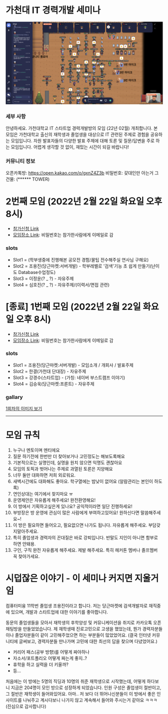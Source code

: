 # 가천대 IT 경력개발 세미나

![main](./main.png)

###  세부 사항
안녕하세요. 가천대학교 IT 스타트업 경력개발방의 모임 (22년 02월) 개최합니다. 본 모임은 가천대학교 출신의 재학생과 졸업생을 대상으로 IT 관련된 주제로 경험을 공유하는 모임입니다. 자원 발표자들의 다양한 발표 주제에 대해 토론 및 질문/답변을 주로 하는 모임입니다. 어렵게 생각할 것 없이, 재밌는 시간이 되길 바랍니다!

### 커뮤니티 정보
오픈카톡방: https://open.kakao.com/o/gxnZ4Z3b
비밀번호: 갗대인만 아는거 그 건물: (****** TOWER)


# 2번째 모임 (2022년 2월 22일 화요일 오후 8시)

- [참가신청 Link](https://forms.gle/Ggkkpyn1nQjzUzVEA)
- [모임장소 Link](https://app.gather.town/app/gzYJQgKQYV0JBWnS/gachon-it-career): 비밀번호는 참가한사람에게 이메일로 감

### slots
- Slot1 = (학부생중에 진행해본 공모전 경험/꿀팁 전수해주실 연사님 구해요)
- Slot2 = 조용진(당근마켓:서버개발) - 학부레벨로 '검색'기능 초 쉽게 만들기(난이도 Database수업정도)
- Slot3 = 이정윤(? _ ?) - 자유주제
- Slot4 = 심호진(? _ ?) - 자유주제/(이력서/면접 관련)


# [종료] 1번째 모임 (2022년 2월 22일 화요일 오후 8시)

- [참가신청 Link](https://forms.gle/segDRczDSAwQAG5a9)
- [모임장소 Link](https://app.gather.town/app/gzYJQgKQYV0JBWnS/gachon-it-career): 비밀번호는 참가한사람에게 이메일로 감

### slots
- Slot1 = 조용진(당근마켓:서버개발) - 모임소개 / 개회사 / 발표주제
- Slot2 = 한결(가천대 단대장) - 자유주제
- Slot3 = 강경수(스타트업) - (가칭: 네이버 부스트캠프 이야기)
- Slot4 = 김승욱(당근마켓:프론트) - 자유주제

### gallary

[1회차의 이미지 보기](./images/20220222/README.md)

------------------------------------------------------

# 모임 규칙

1. 누구나 멘토이며 멘티에요
2. 질문 하기전에 한번만 더 찾아보거나 고민정도는 해보도록해요
3. 기본적으로는 실명인데, 실명을 원치 않으면 익명도 괜찮아요
4. 모임의 토픽과 벗어나는 주제로 과열된 토론은 지양해요
5. 너무 둘만 대화하면 저희 외로워요.
6. 새벽시간에도 대화해도 좋아요. 학구열에는 밤낮이 없어요 (알람관리는 본인이 하도록)
7. 연인상대는 여기에서 찾지마요 ㅠ
8. 운영제안은 자유롭게 해주세요! 완전환영해요!
9. 이 방에서 기획하고싶은게 있나요? 공익적이라면 일단 진행하세요!
10. 부방장은 방 운영에 관심이 많은 사람에게 부여하고있어요! 원하신다면 말씀해주세요~!
11. 이 방은 필요하면 들어오고, 필요없으면 나가도 됩니다. 자유롭게 해주세요. 부담갖지말아주세요.
12. 특히 졸업생과 경력자의 꼰대질은 바로 강퇴입니다. 반말도 지인이 아니면 함부로 하면 안돼용.
13. 구인, 구직 완전 자유롭게 해주세요. 제발 해주세요. 특히 헤커톤 멤버나 졸프멤버 꼭 찾아가세요.


# 시덥잖은 이야기 - 이 세미나 커지면 지울거임
컴퓨터미융 11학번 졸업생 조용진이라고 합니다.
저는 당근마켓에 검색개발자로 재직중에 있으며, 개발과 스타트업에 대한 이야기를 좋아합니다.

동문의 졸업생들을 모아서 재학생의 후학양성 및 커뮤니케이션을 취지로 카카오톡 오픈 채팅방을 만들었었습니다. 제 재학생때 진로고민으로 고생을 했었는데, 뭔가 경력자분들이나 졸업자분들이 같이 고민해주었으면 하는 부분들이 많았었어요. (결국 인터넷 커뮤니티에 글써보고, 경력자분들 만나가며 고민에 대한 최선의 답을 찾으며 다녔었어요.)

- 커리어 패스(공부 방향)를 어떻게 짜야하나
- 자소서/포트폴리오 어떻게 짜는게 좋지..?
- 휴학을 하고 실력을 더 키울까?
- 등...

처음에는 이 방에는 5명의 직딩과 10명의 취준 재학생으로 시작했는데, 어떻게 하다보니 지금은 204명이 모인 방으로 성장하게 되었습니다. 인원 구성은 졸업생이 절반이고, 그 절반은 재학생이 들어와있어요. 아마.. 저 보다 더 뛰어나신분들이 이 방에서 좋은 인사이트를 나눠주고 계시다보니 나가지 않고 계속해서 들어와 주시는거 같아요 ㅋㅋㅋ  (진심으로 감사합니다)
